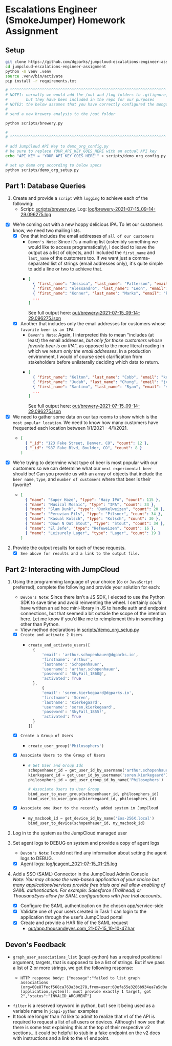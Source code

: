 # Escalations Engineer (SmokeJumper) Homework Assignment

## Setup
```bash
git clone https://github.com/dgparks/jumpcloud-escalations-engineer-assignment.git
cd jumpcloud-escalations-engineer-assignment
python -m venv .venv
source .venv/bin/activate
pip install -r requirements.txt

# ^^^^^^^^^^^^^^^^^^^^^^^^^^^^^^^^^^^^^^^^^^^^^^^^^^^^^^^^^^^^^^^^^^^^
# NOTE1: normally we would add the /out and /log folders to .gitignore,
#        but they have been included in the repo for our purposes
# NOTE2: the below assumes that you have correctly configured the mongodb
#
# send a new brewery analysis to the /out folder

python scripts/brewery.py

#
# ^^^^^^^^^^^^^^^^^^^^^^^^^^^^^^^^^^^^^^^^^^^^^^^^^^^^^^^^^^^^^^^^^^^^

# add JumpCloud API Key to demo_org_config.py
# be sure to replace YOUR_API_KEY_GOES_HERE with an actual API key
echo "API_KEY = 'YOUR_API_KEY_GOES_HERE'" > scripts/demo_org_config.py

# set up demo org according to below specs
python scripts/demo_org_setup.py
```
## Part 1: Database Queries
1. Create and provide a `script` with `logging` to achieve each of the following:
    - Script: [scripts/brewery.py](scripts/brewery.py), Log: [log/brewery-2021-07-15_09-14-29.096275.log](log/brewery-2021-07-15_09-14-29.096275.log)
  - [x] We’re coming out with a new hoppy delicious IPA. To let our customers know, we need two mailing lists.
    - [x] One that includes the email addresses of `all of our customers`
      - `Devon's Note`: Since it's a mailing list (ostenibly something we would like to access programatically), I decided to leave the output as a list of objects, and I included the `first_name` and `last_name` of the customers too. If we want just a comma-separated list of strings (email addresses only), it's quite simple to add a line or two to achieve that.
      - ```json
        [
          { "first_name": "Jessica", "last_name": "Patterson", "email": "jpatterson@notarealemail.com" },
          { "first_name": "Alessandro", "last_name": "Leon", "email": "aleon@notarealemail.com" },
          { "first_name": "Konner", "last_name": "Marks", "email": "kmarks@notarealemail.com" },
          ...
        ]
        ```
          See full output here: [out/brewery-2021-07-15_09-14-29.096275.json](out/brewery-2021-07-15_09-14-29.096275.json)
    - [x] Another that includes only the email addresses for customers whose `favorite beer is an IPA`.
      - `Devon's Note`: Again, I interpreted this to mean "includes (at least) the email addresses, *but only for those customers whose favorite beer is an IPA*", as opposed to the more literal reading in which we return *only the email addresses*. In a production environment, I would of course seek clarification from stakeholders before unilaterally deciding which data to return.
      - ```json
        [
          { "first_name": "Kelton", "last_name": "Cobb", "email": "kcobb@notarealemail.com", "type": "IPA" },
          { "first_name": "Judah", "last_name": "Chung", "email": "jchung@notarealemail.com", "type": "IPA" },
          { "first_name": "Santino", "last_name": "Ryan", "email": "sryan@notarealemail.com", "type": "IPA" },
          ...
        ]
        ```
        See full output here: [out/brewery-2021-07-15_09-14-29.096275.json](out/brewery-2021-07-15_09-14-29.096275.json)
  - [x] We need to gather some data on our tap rooms to show which is the `most popular location`. We need to know how many customers have frequented each location between 1/1/2021 - 4/1/2021.
    - ```json
      [ 
        { "_id": "123 Fake Street, Denver, CO", "count": 12 }, 
        { "_id": "987 Fake Blvd, Boulder, CO", "count": 8 } 
      ]
      ```
  - [x] We’re trying to determine what type of beer is most popular with our customers so we can determine what our `next experimental beer` should be! Can you provide us with an array of objects that include the `beer name`, `type`, and `number of customers` where that beer is their favorite?
      - ```json
        [
          { "name": "Super Haze", "type": "Hazy IPA", "count": 115 },
          { "name": "Musical Mosaic", "type": "IPA", "count": 33 },
          { "name": "Slam Dunk", "type": "Dunkelweizen", "count": 20 },
          { "name": "Peruvian Pils", "type": "Pilsner", "count": 34 },
          { "name": "Kasual Kolsch", "type": "Kolsch", "count": 30 },
          { "name": "Down N Out Stout", "type": "Stout", "count": 34 },
          { "name": "El Jefe", "type": "Hefeweizen", "count": 16 },
          { "name": "Leisurely Lager", "type": "Lager", "count": 19 }
        ]
        ```
2. Provide the output results for each of these requests.
    - [x] `See above for results and a link to the output file.`

## Part 2: Interacting with JumpCloud
1. Using the programming language of your choice (`Go` or `JavaScript` preferred), complete the following and provide your solution for each:
   - `Devon's Note`: Since there isn't a JS SDK, I elected to use the Python SDK to save time and avoid reinventing the wheel. I certainly *could* have written an ad hoc mini-library in JS to handle auth and endpoint connections, but that seemed a bit outside the scope of the intention here. Let me know if you'd like me to reimplement this in something other than Python.
   - View method declarations in [scripts/demo_org_setup.py](scripts/demo_org_setup.py)
   - [x] `Create and activate 2 Users`
      - ```python
        create_and_activate_users([
          {
              'email': 'arthur.schopenhauer@dgparks.io',
              'firstname': 'Arthur',
              'lastname': 'Schopenhauer',
              'username': 'arthur.schopenhauer',
              'password': 'SkyFall_1860@',
              'activated': True
          },
              {
              'email': 'soren.kierkegaard@dgparks.io',
              'firstname': 'Soren',
              'lastname': 'Kierkegaard',
              'username': 'soren.kierkegaard',
              'password': 'SkyFall_1855!',
              'activated': True
          }
        ])
        ```
   - [x] `Create a Group of Users`
      - ```python
        create_user_group('Philosophers')
        ```
   - [x] `Associate Users to the Group of Users`
      - ```python
        # Get User and Group Ids
        schopenhauer_id = get_user_id_by_username('arthur.schopenhauer')
        kierkegaard_id = get_user_id_by_username('soren.kierkegaard')
        philosophers_id = get_user_group_id_by_name('Philosophers')

        # Associate Users to User Group
        bind_user_to_user_group(schopenhauer_id, philosophers_id)
        bind_user_to_user_group(kierkegaard_id, philosophers_id)
        ```
   - [x] `Associate one User to the recently added system in JumpCloud`
      - ```python
        my_macbook_id = get_device_id_by_name('Eos-256X.local')
        bind_user_to_device(schopenhauer_id, my_macbook_id)
        ```

2. Log in to the system as the JumpCloud managed user

3. Set agent logs to DEBUG on system and provide a copy of agent logs
    - `Devon's Note`: I could not find any information about setting the agent logs to DEBUG.
    - [x] Agent logs: [log/jcagent_2021-07-15_01-25.log](log/jcagent_2021-07-15_01-25.log)

4. Add a SSO (SAML) Connector in the JumpCloud Admin Console  
*Note: You may choose the web-based application of your choice but many applications/services provide free trials and will allow enabling of SAML authentication. For example: Salesforce (Trailhead) or ThousandEyes allow for SAML configurations with free trial accounts.*. 
   - [x] Configure the SAML authentication on the chosen app/service-side
   - [x] Validate one of your users created in Task 1 can login to the application through the user’s JumpCloud portal
   - [x] Create and provide a HAR file of the SAML request
      - [out/app.thousandeyes.com_21-07-15_10-10-47.har](out/app.thousandeyes.com_21-07-15_10-10-47.har)

## Devon's Feedback
- `graph_user_associations_list` (jcapi-python) has a required positional argument, targets, that is supposed to be a list of strings. But if we pass a list of 2 or more strings, we get the following response:
  - ```http
    HTTP response body: {"message":"failed to list graph associations (org=60e87fecf568ca763a3bc278,from=user:60efa55e3206b934ea7a5d0a,targets=[application,system]): must provide exactly 1 target, got 2","status":"INVALID_ARGUMENT"}
    ```
- `filter` is a reserved keyword in python, but I see it being used as a variable name in `jcapi-python` examples
- It took me longer than I'd like to admit to realize that v1 of the API is required to request a list of all users or devices. Although I now see that there is some text explaining this at the top of their respective v2 sections...it could be helpful to stub in a fake endpoint on the v2 docs with instructions and a link to the v1 endpoint.

